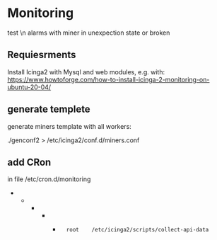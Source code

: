 # Monitoring
test \n
alarms with miner in unexpection state or broken

## Requiesrments
Install Icinga2 with Mysql and web modules, e.g. with:
https://www.howtoforge.com/how-to-install-icinga-2-monitoring-on-ubuntu-20-04/

## generate templete
generate miners template with all workers:

./genconf2 > /etc/icinga2/conf.d/miners.conf

## add CRon

in file /etc/cron.d/monitoring

* * * * *       root    /etc/icinga2/scripts/collect-api-data

